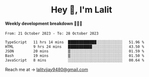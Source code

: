 <h1 align="center">Hey 👋, I'm Lalit</h1>

#### Weekly development breakdown 👨🏻‍💻
<!--START_SECTION:waka-->

```txt
From: 21 October 2023 - To: 28 October 2023

TypeScript   11 hrs 14 mins  █████████████░░░░░░░░░░░░   51.96 %
HTML         9 hrs 24 mins   ███████████░░░░░░░░░░░░░░   43.50 %
JSON         20 mins         ▒░░░░░░░░░░░░░░░░░░░░░░░░   01.59 %
Bash         19 mins         ▒░░░░░░░░░░░░░░░░░░░░░░░░   01.50 %
JavaScript   8 mins          ░░░░░░░░░░░░░░░░░░░░░░░░░   00.64 %
```

<!--END_SECTION:waka-->

Reach me at → lalitvijay9480@gmail.com
